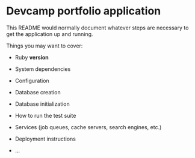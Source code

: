 # Devcamp portfolio application

This README would normally document whatever steps are necessary to get the
application up and running.

Things you may want to cover:

* Ruby **version**

* System dependencies

* Configuration

* Database creation

* Database initialization

* How to run the test suite

* Services (job queues, cache servers, search engines, etc.)

* Deployment instructions

* ...
